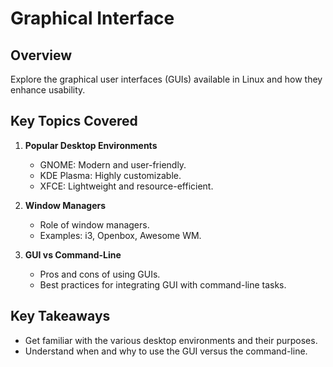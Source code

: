 # Graphical Interface

## Overview
Explore the graphical user interfaces (GUIs) available in Linux and how they enhance usability.

## Key Topics Covered
1. **Popular Desktop Environments**  
   - GNOME: Modern and user-friendly.
   - KDE Plasma: Highly customizable.
   - XFCE: Lightweight and resource-efficient.

2. **Window Managers**  
   - Role of window managers.
   - Examples: i3, Openbox, Awesome WM.

3. **GUI vs Command-Line**  
   - Pros and cons of using GUIs.
   - Best practices for integrating GUI with command-line tasks.

## Key Takeaways
- Get familiar with the various desktop environments and their purposes.
- Understand when and why to use the GUI versus the command-line.
